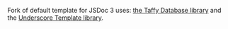 Fork of default template for JSDoc 3 uses: [the Taffy Database library](http://taffydb.com/) and the [Underscore Template library](http://documentcloud.github.com/underscore/#template).

